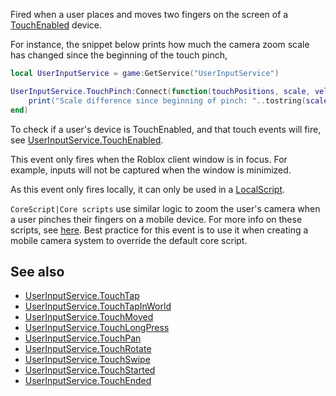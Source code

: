 Fired when a user places and moves two fingers on the screen of a [TouchEnabled](https://developer.roblox.com/en-us/api-reference/property/UserInputService/TouchEnabled) device.

For instance, the snippet below prints how much the camera zoom scale has changed since the beginning of the touch pinch,

```Lua
local UserInputService = game:GetService("UserInputService")

UserInputService.TouchPinch:Connect(function(touchPositions, scale, velocity, state, gameProcessedEvent)
	print("Scale difference since beginning of pinch: "..tostring(scale))
end)
``` 

To check if a user's device is TouchEnabled, and that touch events will fire, see [UserInputService.TouchEnabled](https://developer.roblox.com/en-us/api-reference/property/UserInputService/TouchEnabled).

This event only fires when the Roblox client window is in focus. For example, inputs will not be captured when the window is minimized.

As this event only fires locally, it can only be used in a [LocalScript](https://developer.roblox.com/en-us/api-reference/class/LocalScript).

`CoreScript|Core scripts` use similar logic to zoom the user's camera when a user pinches their fingers on a mobile device. For more info on these scripts, see [here](https://www.robloxdev.com/articles/Movement-and-camera-controls). Best practice for this event is to use it when creating a mobile camera system to override the default core script.

See also
--------

*   [UserInputService.TouchTap](https://developer.roblox.com/en-us/api-reference/event/UserInputService/TouchTap)
*   [UserInputService.TouchTapInWorld](https://developer.roblox.com/en-us/api-reference/event/UserInputService/TouchTapInWorld)
*   [UserInputService.TouchMoved](https://developer.roblox.com/en-us/api-reference/event/UserInputService/TouchMoved)
*   [UserInputService.TouchLongPress](https://developer.roblox.com/en-us/api-reference/event/UserInputService/TouchLongPress)
*   [UserInputService.TouchPan](https://developer.roblox.com/en-us/api-reference/event/UserInputService/TouchPan)
*   [UserInputService.TouchRotate](https://developer.roblox.com/en-us/api-reference/event/UserInputService/TouchRotate)
*   [UserInputService.TouchSwipe](https://developer.roblox.com/en-us/api-reference/event/UserInputService/TouchSwipe)
*   [UserInputService.TouchStarted](https://developer.roblox.com/en-us/api-reference/event/UserInputService/TouchStarted)
*   [UserInputService.TouchEnded](https://developer.roblox.com/en-us/api-reference/event/UserInputService/TouchEnded)